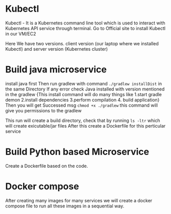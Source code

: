 # Kubectl

Kubectl - It is a Kubernetes command line tool which is used to interact with Kubernetes API service through terminal.
Go to Official site to install Kubectl in our VM/EC2

Here We have two versions.
client version (our laptop where we installed Kubectl) and server version (Kubernetes cluster)

# Build java microservice 

install java first 
Then run gradlew with command ``` ./gradlew installDist ``` in the same Directory
If any error check Java installed with version mentioned in the gradlew 
{This install command will do many things like 1.start gradle demon 2.install dependencies 3.perform compilation 4. build application} 
Then you will get Successed msg
``` chmod +x ./gradlew ``` this command will give you permissions to the gradlew

This run will create a build directory, check that by running ```ls -ltr``` which will create exicutable/jar files
After this create a Dockerfile for this perticular service

# Build Python based Microservice 
Create a Dockerfile based on the code.

# Docker compose
After creating many images for many services we will create a docker compose file to run all these images in a sequential way.
